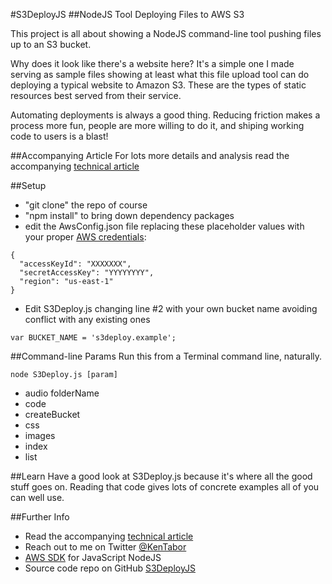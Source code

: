 #S3DeployJS
##NodeJS Tool Deploying Files to AWS S3

This project is all about showing a NodeJS command-line tool pushing files up to an S3 bucket.

Why does it look like there's a website here? It's a simple one I made serving as sample files showing at least what this file upload tool can do deploying a typical website to Amazon S3. These are the types of static resources best served from their service.

Automating deployments is always a good thing. Reducing friction makes a process more fun, people are more willing to do it, and shiping working code to users is a blast!

##Accompanying Article
For lots more details and analysis read the accompanying [technical article](http://blog.katworksgames.com/2014/01/26/nodejs-deploying-files-to-aws-s3/)

##Setup
* "git clone" the repo of course
* "npm install" to bring down dependency packages
* edit the AwsConfig.json file replacing these placeholder values with your proper [AWS credentials](http://blogs.aws.amazon.com/security/post/Tx1R9KDN9ISZ0HF/Where-s-my-secret-access-key):

```
{
  "accessKeyId": "XXXXXXX",
  "secretAccessKey": "YYYYYYYY",
  "region": "us-east-1"
}
```
* Edit S3Deploy.js changing line #2 with your own bucket name avoiding conflict with any existing ones

```
var BUCKET_NAME = 's3deploy.example';
```

##Command-line Params
Run this from a Terminal command line, naturally.

```
node S3Deploy.js [param]
```

* audio folderName
* code
* createBucket
* css
* images
* index
* list

##Learn
Have a good look at S3Deploy.js because it's where all the good stuff goes on. Reading that code gives lots of
concrete examples all of you can well use.

##Further Info
* Read the accompanying [technical article](http://blog.katworksgames.com/2014/01/26/nodejs-deploying-files-to-aws-s3/)
* Reach out to me on Twitter [@KenTabor](https://twitter.com/KenTabor)
* [AWS SDK](http://aws.amazon.com/sdkfornodejs/) for JavaScript NodeJS
* Source code repo on GitHub [S3DeployJS](https://github.com/KDawg/S3DeployJS)
